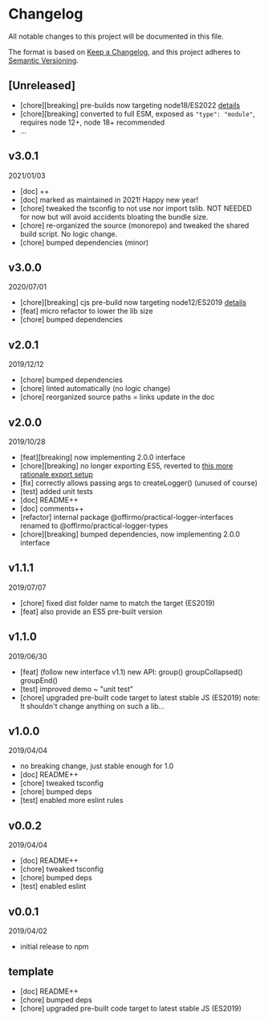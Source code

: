 # Changelog

All notable changes to this project will be documented in this file.

The format is based on [Keep a Changelog](https://keepachangelog.com/en/1.0.0/),
and this project adheres to [Semantic Versioning](https://semver.org/spec/v2.0.0.html).

## [Unreleased]
* [chore][breaking] pre-builds now targeting node18/ES2022 [details](../../0-CONTRIBUTING/06-conventions--js--modules_and_transpilation.md)
* [chore][breaking] converted to full ESM, exposed as `"type": "module"`, requires node 12+, node 18+ recommended
* ...

## v3.0.1
2021/01/03
* [doc] ++
* [doc] marked as maintained in 2021! Happy new year!
* [chore] tweaked the tsconfig to not use nor import tslib. NOT NEEDED for now but will avoid accidents bloating the bundle size.
* [chore] re-organized the source (monorepo) and tweaked the shared build script. No logic change.
* [chore] bumped dependencies (minor)

## v3.0.0
2020/07/01
* [chore][breaking] cjs pre-build now targeting node12/ES2019 [details](../../CONTRIBUTING/module-exports.md)
* [feat] micro refactor to lower the lib size
* [chore] bumped dependencies

## v2.0.1
2019/12/12
* [chore] bumped dependencies
* [chore] linted automatically (no logic change)
* [chore] reorganized source paths = links update in the doc

## v2.0.0
2019/10/28
* [feat][breaking] now implementing 2.0.0 interface
* [chore][breaking] no longer exporting ES5, reverted to [this more rationale export setup](../../CONTRIBUTING/module-exports.md)
* [fix] correctly allows passing args to createLogger() (unused of course)
* [test] added unit tests
* [doc] README++
* [doc] comments++
* [refactor] internal package @offirmo/practical-logger-interfaces renamed to @offirmo/practical-logger-types
* [chore][breaking] bumped dependencies, now implementing 2.0.0 interface

## v1.1.1
2019/07/07
* [chore] fixed dist folder name to match the target (ES2019)
* [feat] also provide an ES5 pre-built version

## v1.1.0
2019/06/30
* [feat] (follow new interface v1.1) new API: group() groupCollapsed() groupEnd()
* [test] improved demo ~ "unit test"
* [chore] upgraded pre-built code target to latest stable JS (ES2019)
  note: It shouldn't change anything on such a lib...

## v1.0.0
2019/04/04
* no breaking change, just stable enough for 1.0
* [doc] README++
* [chore] tweaked tsconfig
* [chore] bumped deps
* [test] enabled more eslint rules

## v0.0.2
2019/04/04
* [doc] README++
* [chore] tweaked tsconfig
* [chore] bumped deps
* [test] enabled eslint

## v0.0.1
2019/04/02
* initial release to npm

## template
* [doc] README++
* [chore] bumped deps
* [chore] upgraded pre-built code target to latest stable JS (ES2019)
